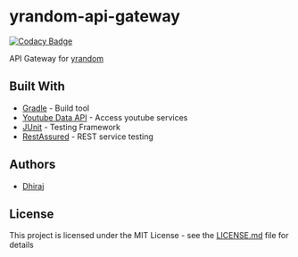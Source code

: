# yrandom-api-gateway

[![Codacy Badge](https://api.codacy.com/project/badge/Grade/c11a6eb488c24b7ca315b816dbb05e1d)](https://app.codacy.com/app/dhirajbhatt072/yrandom-api-gateway?utm_source=github.com&utm_medium=referral&utm_content=Dhiraj072/yrandom-api-gateway&utm_campaign=Badge_Grade_Dashboard)

API Gateway for [yrandom](https://github.com/Dhiraj072/yrandom)

## Built With

-   [Gradle](https://gradle.org/) - Build tool
-   [Youtube Data API](https://developers.google.com/youtube/v3/) - Access youtube services
-   [JUnit](https://junit.org/) - Testing Framework
-   [RestAssured](http://rest-assured.io/) - REST service testing

## Authors

-   [Dhiraj](https://github.com/dhiraj072)

## License

This project is licensed under the MIT License - see the [LICENSE.md](LICENSE.md) file for details
